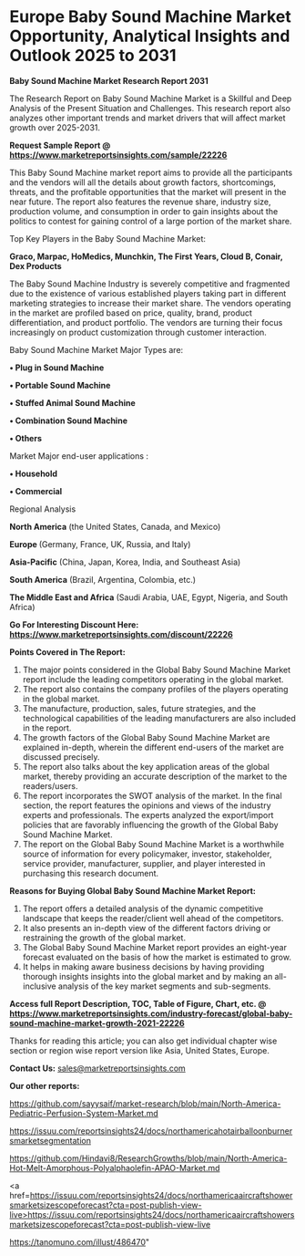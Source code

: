 # Europe Baby Sound Machine Market Opportunity, Analytical Insights and Outlook 2025 to 2031

<strong>Baby Sound Machine Market Research Report 2031</strong>

The Research Report on Baby Sound Machine Market is a Skillful and Deep Analysis of the Present Situation and Challenges. This research report also analyzes other important trends and market drivers that will affect market growth over 2025-2031.

<strong>Request Sample Report @ <a href=https://www.marketreportsinsights.com/sample/22226>https://www.marketreportsinsights.com/sample/22226</a></strong>

This Baby Sound Machine market report aims to provide all the participants and the vendors will all the details about growth factors, shortcomings, threats, and the profitable opportunities that the market will present in the near future. The report also features the revenue share, industry size, production volume, and consumption in order to gain insights about the politics to contest for gaining control of a large portion of the market share.

Top Key Players in the Baby Sound Machine Market:

<strong>Graco, Marpac, HoMedics, Munchkin, The First Years, Cloud B, Conair, Dex Products</strong>

The Baby Sound Machine Industry is severely competitive and fragmented due to the existence of various established players taking part in different marketing strategies to increase their market share. The vendors operating in the market are profiled based on price, quality, brand, product differentiation, and product portfolio. The vendors are turning their focus increasingly on product customization through customer interaction.

Baby Sound Machine Market Major Types are:

<strong>• Plug in Sound Machine

• Portable Sound Machine

• Stuffed Animal Sound Machine

• Combination Sound Machine

• Others</strong>

Market Major end-user applications :

<strong>• Household

• Commercial</strong>

Regional Analysis

</u><strong><b>North America</b></strong> (the United States, Canada, and Mexico)

<strong><b>Europe </b></strong>(Germany, France, UK, Russia, and Italy)

<strong><b>Asia-Pacific</b></strong> (China, Japan, Korea, India, and Southeast Asia)

<strong><b>South America</b></strong> (Brazil, Argentina, Colombia, etc.)

<strong><b>The Middle East and Africa</b></strong> (Saudi Arabia, UAE, Egypt, Nigeria, and South Africa)

<strong>Go For Interesting Discount Here: <a href=https://www.marketreportsinsights.com/discount/22226>https://www.marketreportsinsights.com/discount/22226</a></strong>

<strong>Points Covered in The Report:</strong>
<ol>
  <li>The major points considered in the Global Baby Sound Machine Market report include the leading competitors operating in the global market.</li>
  <li>The report also contains the company profiles of the players operating in the global market.</li>
  <li>The manufacture, production, sales, future strategies, and the technological capabilities of the leading manufacturers are also included in the report.</li>
  <li>The growth factors of the Global Baby Sound Machine Market are explained in-depth, wherein the different end-users of the market are discussed precisely.</li>
  <li>The report also talks about the key application areas of the global market, thereby providing an accurate description of the market to the readers/users.</li>
  <li>The report incorporates the SWOT analysis of the market. In the final section, the report features the opinions and views of the industry experts and professionals. The experts analyzed the export/import policies that are favorably influencing the growth of the Global Baby Sound Machine Market.</li>
  <li>The report on the Global Baby Sound Machine Market is a worthwhile source of information for every policymaker, investor, stakeholder, service provider, manufacturer, supplier, and player interested in purchasing this research document.</li>
</ol>
<strong>Reasons for Buying Global Baby Sound Machine Market Report:</strong>

<ol>
  <li>The report offers a detailed analysis of the dynamic competitive landscape that keeps the reader/client well ahead of the competitors.</li>
  <li>It also presents an in-depth view of the different factors driving or restraining the growth of the global market.</li>
  <li>The Global Baby Sound Machine Market report provides an eight-year forecast evaluated on the basis of how the market is estimated to grow.</li>
  <li>It helps in making aware business decisions by having providing thorough insights insights into the global market and by making an all-inclusive analysis of the key market segments and sub-segments.</li>
</ol>
<strong>Access full Report Description, TOC, Table of Figure, Chart, etc. @ <a href=https://www.marketreportsinsights.com/industry-forecast/global-baby-sound-machine-market-growth-2021-22226>https://www.marketreportsinsights.com/industry-forecast/global-baby-sound-machine-market-growth-2021-22226</a></strong>


Thanks for reading this article; you can also get individual chapter wise section or region wise report version like Asia, United States, Europe.

<strong>Contact Us:</strong>
sales@marketreportsinsights.com

<strong>Our other reports:</strong>

<a href=https://github.com/sayysaif/market-research/blob/main/North-America-Pediatric-Perfusion-System-Market.md>https://github.com/sayysaif/market-research/blob/main/North-America-Pediatric-Perfusion-System-Market.md</a>

<a href=https://issuu.com/reportsinsights24/docs/northamericahotairballoonburnersmarketsegmentation>https://issuu.com/reportsinsights24/docs/northamericahotairballoonburnersmarketsegmentation</a>

<a href=https://github.com/Hindavi8/ResearchGrowths/blob/main/North-America-Hot-Melt-Amorphous-Polyalphaolefin-APAO-Market.md>https://github.com/Hindavi8/ResearchGrowths/blob/main/North-America-Hot-Melt-Amorphous-Polyalphaolefin-APAO-Market.md</a>

<a href=https://issuu.com/reportsinsights24/docs/northamericaaircraftshowersmarketsizescopeforecast?cta=post-publish-view-live>https://issuu.com/reportsinsights24/docs/northamericaaircraftshowersmarketsizescopeforecast?cta=post-publish-view-live</a>

<a href=https://tanomuno.com/illust/486470>https://tanomuno.com/illust/486470</a>"
